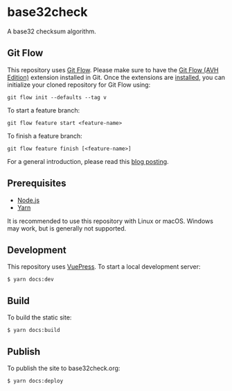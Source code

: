# base32check

A base32 checksum algorithm.

## Git Flow

This repository uses [Git Flow](https://www.atlassian.com/git/tutorials/comparing-workflows/gitflow-workflow).
Please make sure to have the [Git Flow (AVH Edition)](https://github.com/petervanderdoes/gitflow-avh) extension
installed in Git.
Once the extensions are [installed](https://github.com/petervanderdoes/gitflow-avh/wiki/Installation), you can
initialize your cloned repository for Git Flow using:

    git flow init --defaults --tag v

To start a feature branch:

    git flow feature start <feature-name>

To finish a feature branch:

    git flow feature finish [<feature-name>]

For a general introduction, please read this [blog posting](https://jeffkreeftmeijer.com/git-flow/).

## Prerequisites

+ [Node.js](https://www.node.js/)
+ [Yarn](https://yarnpkg.com/)

It is recommended to use this repository with Linux or macOS.
Windows may work, but is generally not supported.

## Development

This repository uses [VuePress](https://vuepress.vuejs.org/).
To start a local development server:

    $ yarn docs:dev

## Build

To build the static site:

    $ yarn docs:build

## Publish

To publish the site to base32check.org:

    $ yarn docs:deploy
